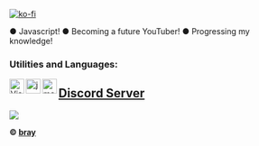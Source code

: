 [![ko-fi](https://ko-fi.com/img/githubbutton_sm.svg)](https://ko-fi.com/Q5Q4758ZJ)

● Javascript!
● Becoming a future YouTuber!
● Progressing my knowledge!


### Utilities and Languages:

<img align="left" alt="Visual Studio Code" width="26px" src="https://i.imgur.com/LwSdAlE.png" />
<img align="left" alt="js" width="26px" src="https://i.imgur.com/3u1wzwE.png" />
<img align="left" alt="mongodb" width="26px" src="https://imgur.com/xN5cFRr.png" />


## [Discord Server](https://discord.gg/ECkMBXWAJj)
<a href="https://discord.gg/ECkMBXWAJj"><img src="https://discord.com/api/guilds/922254410346807298/widget.png?style=banner2"></a>




**© [bray](https://github.com/CutieBray)**
